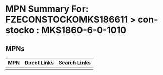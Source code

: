 



# MPN Summary For: FZECONSTOCKOMKS186611 > con-stocko : MKS1860-6-0-1010

## MPNs
  

|MPN|Direct Links|Search Links|
| :--- | :--- | :--- |
||||
